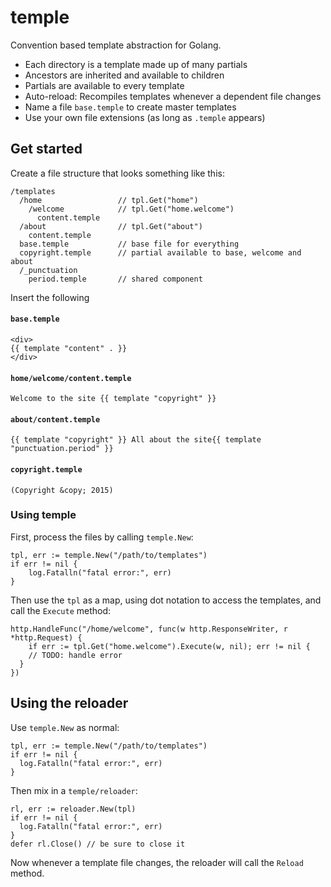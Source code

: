 # temple
Convention based template abstraction for Golang.

  * Each directory is a template made up of many partials
  * Ancestors are inherited and available to children
  * Partials are available to every template
  * Auto-reload: Recompiles templates whenever a dependent file changes
  * Name a file `base.temple` to create master templates
  * Use your own file extensions (as long as `.temple` appears)

## Get started

Create a file structure that looks something like this:

```
/templates
  /home                 // tpl.Get("home")
    /welcome            // tpl.Get("home.welcome")
      content.temple
  /about                // tpl.Get("about")
    content.temple
  base.temple           // base file for everything
  copyright.temple      // partial available to base, welcome and about
  /_punctuation
    period.temple       // shared component
```

Insert the following 

#### `base.temple`

```
<div>
{{ template "content" . }}
</div>
```

#### `home/welcome/content.temple`

```
Welcome to the site {{ template "copyright" }}
```

#### `about/content.temple`

```
{{ template "copyright" }} All about the site{{ template "punctuation.period" }}
```

#### `copyright.temple`

```
(Copyright &copy; 2015)
```

### Using temple

First, process the files by calling `temple.New`:

```
tpl, err := temple.New("/path/to/templates")
if err != nil {
	log.Fatalln("fatal error:", err)
}
```

Then use the `tpl` as a map, using dot notation to access the
templates, and call the `Execute` method:

```
http.HandleFunc("/home/welcome", func(w http.ResponseWriter, r *http.Request) {
	if err := tpl.Get("home.welcome").Execute(w, nil); err != nil {
    // TODO: handle error
  }
})
```

## Using the reloader

Use `temple.New` as normal:

```
tpl, err := temple.New("/path/to/templates")
if err != nil {
  log.Fatalln("fatal error:", err)
}
```

Then mix in a `temple/reloader`:

```
rl, err := reloader.New(tpl)
if err != nil {
  log.Fatalln("fatal error:", err)
}
defer rl.Close() // be sure to close it
```

Now whenever a template file changes, the reloader will call the `Reload` method.